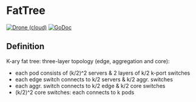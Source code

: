 # FatTree
[![Drone (cloud)](https://img.shields.io/drone/build/roadtomsc/FatTree.svg?style=flat-square)](https://cloud.drone.io/roadtomsc/FatTree)
[![GoDoc](https://img.shields.io/badge/godoc-reference-blue.svg?style=flat-square)](https://godoc.org/github.com/roadtomsc/FatTree)

## Definition
K-ary fat tree: three-layer topology (edge, aggregation and core):
* each pod consists of (k/2)^2 servers & 2 layers of k/2 k-port switches
* each edge switch connects to k/2 servers & k/2 aggr. switches
* each aggr. switch connects to k/2 edge & k/2 core switches
* (k/2)^2 core switches: each connects to k pods
